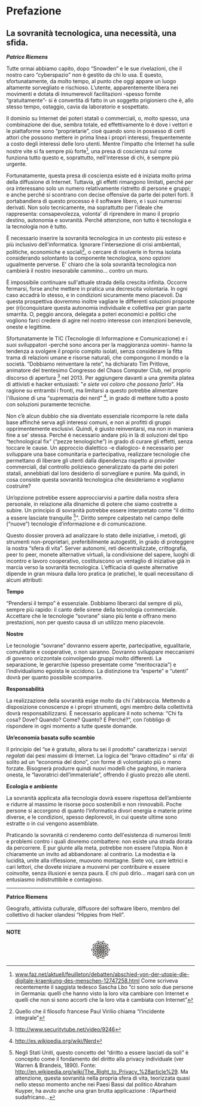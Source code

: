 **Prefazione**
===
**La sovranità tecnologica, una necessità, una sfida.**
---
***Patrice Riemens***

Tutte ormai abbiamo capito, dopo “Snowden” e le sue rivelazioni, che il nostro caro “cyberspazio” non è gestito da chi lo usa. E questo, sfortunatamente, da molto tempo, al punto che oggi appare un luogo altamente sorvegliato e rischioso. L’utente, apparentemente libera nei movimenti e dotata di innumerevoli facilitazioni -spesso fornite “gratuitamente”- si è convertita di fatto in un soggetto prigioniero che è, allo stesso tempo, ostaggio, cavia da laboratorio e sospettato. 

Il dominio su Internet dei poteri statali o commerciali, o, molto spesso, una combinazione dei due, sembra totale, ed effettivamente lo è dove i vettori e le piattaforme sono “proprietarie”, cioè quando sono in possesso di certi attori che possono mettere in prima linea i propri interessi, frequentemente a costo degli interessi delle loro utenti. Mentre l’impatto che Internet ha sulle nostre vite si fa sempre più forte[^1], una presa di coscienza sul come funziona tutto questo e, soprattutto, nell'interesse di chi, è sempre più urgente.

Fortunatamente, questa presa di coscienza esiste ed è iniziata molto prima della diffusione di Internet. Tuttavia, gli effetti rimangono limitati, perché per ora interessano solo un numero relativamente ristretto di persone e gruppi; e anche perché si scontrano con decise offensive da parte dei poteri forti. Il portabandiera di questo processo è il software libero, e i suoi numerosi derivati. Non solo tecnicamente, ma soprattutto per l’ideale che rappresenta: consapevolezza, volonta' di riprendere in mano il proprio destino, autonomia e sovranità. Perché attenzione, non tutto è tecnologia e la tecnologia non è tutto. 

È necessario inserire la sovranità tecnologica in un contesto più esteso e più inclusivo dell'informatica. Ignorare l'intersezione di crisi ambientali, politiche, economiche e sociali[^2], o cercare di risolverle in forma isolata considerando solontanto la componente tecnologica, sono opzioni ugualmente perverse. E' chiaro che la sola sovranità tecnologica non cambierà il nostro inesorabile cammino… contro un muro. 


È impossibile continuare sull'attuale strada della crescita infinita. Occorre fermarsi, forse anche mettere in pratica una decrescita volontaria. In ogni caso accadrà lo stesso, e in condizioni sicuramente meno piacevoli. Da questa prospettiva dovremmo inoltre vagliare le differenti soluzioni proposte per (ri)conquistare questa autonomia individuale e collettiva per gran parte smarrita. O, peggio ancora, delegata a poteri economici e politici che vogliono farci credere di agire nel nostro interesse con intenzioni benevole, oneste e legittime.

Sfortunatamente le TIC (Tecnologie di Informazione e Comunicazione) e i suoi sviluppatori -perché sono ancora per la maggioranza uomini- hanno la tendenza a svolgere il proprio compito isolati, senza considerare la fitta trama di relazioni umane e risorse naturali, che compongono il mondo e la società. “Dobbiamo reinventare la rete”, ha dichiarato Tim Pritlove, animatore del trentesimo Congresso del Chaos Computer Club, nel proprio discorso di apertura [^3] nel 2013. Per aggiungere davanti a una gremita platea di attivisti e hacker entusiasti: "*e siete voi coloro che possono farlo*". Ha ragione su entrambi i fronti, ma limitarsi a questo potrebbe alimentare l'illusione di una “supremazia dei nerd” [^4], in grado di mettere tutto a posto con soluzioni puramente tecniche. 


Non c’è alcun dubbio che sia diventato essenziale ricomporre la rete dalla base affinché serva agli interessi comuni, e non ai profitti di gruppi opprimentemente esclusivi. Quindi, è giusto reinventarsi, ma non in maniera fine a se' stessa. Perché è necessario andare più in là di soluzioni del tipo “technological fix” (“pezze tenologiche”) in grado di curare gli effetti, senza toccare le cause. Un approccio dialettico -e dialogico- è necessario per sviluppare una base comunitaria e partecipativa, realizzare tecnologie che permettano di liberare gli utenti dalla dipendenza rispetto ai provider commerciali, dal controllo poliziesco generalizzato da parte dei poteri statali, annebbiati dal loro desiderio di sorvegliare e punire. Ma quindi, in cosa consiste questa sovranità tecnologica che desideriamo e vogliamo costruire? 

Un’opzione potrebbe essere approcciarvisi a partire dalla nostra sfera personale, in relazione alla dinamiche di potere che siamo costrette a subire. Un principio di sovranità potrebbe essere interpretato come “il diritto a essere lasciate tranquille [^5]". Diritto sempre calpestato nel campo delle (“nuove”) tecnologie d’informazione e di comunicazione. 

Questo dossier proverà ad analizzare lo stato delle iniziative, i metodi, gli strumenti non-proprietari, preferibilmente autogestiti, in grado di proteggere la nostra “sfera di vita”. Server autonomi, reti decentralizzate, crittografia, peer to peer, monete alternative virtuali, la condivisione del sapere, luoghi di incontro e lavoro cooperativo, costituiscono un ventaglio di iniziative già in marcia verso la sovranità tecnologica. L’efficacia di queste alternative dipende in gran misura dalla loro pratica (e pratiche), le quali necessitano di alcuni attributi:

**Tempo**

“Prendersi il tempo” è essenziale. Dobbiamo liberarci dal sempre di più, sempre più rapido: il canto delle sirene della tecnologia commerciale. Accettare che le tecnologie “sovrane” siano più lente e offrano meno prestazioni, non per questo causa di un utilizzo meno piacevole. 

**Nostre**

Le tecnologie “sovrane” dovranno essere aperte, partecipative, egualitarie, comunitarie e cooperative, o non saranno. Dovranno sviluppare meccanismi di governo orizzontale coinvolgendo gruppi molto differenti. La separazione, le gerarchie (spesso presentate come “meritocrazia”) e l’individualismo egoista le uccidono. La distinzione tra “esperte” e “utenti” dovrà per quanto possibile scomparire.

**Responsabilità**

La realizzazione della sovranità esige molto da chi l'abbraccia. Mettendo a disposizione conoscenze e i propri strumenti, ogni membro della collettività dovrà responsabilizzarsi. È necessario applicare il noto schema: “Chi fa cosa? Dove? Quando? Come? Quanto? E Perché?”, con l’obbligo di rispondere in ogni momento a tutte queste domande.

**Un’economia basata sullo scambio**

Il principio del “se è gratuito, allora tu sei il prodotto” caratterizza i servizi *regalati* dai pesi massimi di Internet. La logica del "bravo cittadino" si rifa' di solito ad un “economia del dono”, con forme di volontariato più o meno forzate. Bisognerà produrre quindi nuovi modelli che paghino, in maniera onesta, le “lavoratrici dell’immateriale”, offrendo il giusto prezzo alle utenti.

**Ecologia e ambiente**

La sovranità applicata alla tecnologia dovrà essere rispettosa dell’ambiente e ridurre al massimo le risorse poco sostenibili e non rinnovabili. Poche persone si accorgono di quanto l’informatica divori energia e materie prime diverse, e le condizioni, spesso deplorevoli, in cui queste ultime sono estratte o in cui vengono assemblate. 

Praticando la sovranità ci renderemo conto dell'esistenza di numerosi limiti e problemi contro i quali dovremo combattere: non esiste una strada dorata da percorrere. E pur giunte alla meta, potrebbe non essere l’utopia. Non è chiaramente un invito ad abbandonare: al contrario. La modestia e la lucidità, unite alla riflessione, muovono montagne. Siete voi, care lettrici e cari lettori, che dovete iniziare a muovervi per contribuire e essere coinvolte, senza illusioni e senza paura. E chi può dirlo... magari sarà con un entusiasmo indistruttibile e contagioso.

---

**Patrice Riemens**

Geografo, attivista culturale, diffusore del software libero, membro del collettivo di hacker olandesi “Hippies from Hell”.

---

**NOTE**

[^1]: www.faz.net/aktuell/feuilleton/debatten/abschied-von-der-utopie-die-digitale-kraenkung-des-menschen-12747258.html Come scriveva recentemente il saggista tedesco Sascha Lbo “ci sono solo due persone in Germania: quelli che hanno visto la loro vita cambiare con Internet e quelli che non si sono accorti che la loro vita è cambiata con Internet”

[^2]: Quello che il filosofo francese Paul Virilio chiama “l’incidente integrale”

[^3]: http://www.securitytube.net/video/9246

[^4]: http://es.wikipedia.org/wiki/Nerd

[^5]: Negli Stati Uniti, questo concetto del “diritto a essere lasciati da soli” è concepito come il fondamento del diritto alla privacy individuale (ver Warren & Brandeis, 1890). Fonte: http://en.wikipedia.org/wiki/The_Right_to_Privacy_%28article%29. Ma attenzione, questa sovranità nella propria sfera di vita, teorizzata quasi nello stesso momento anche nei Paesi Bassi dal politico Abraham Kuyper, ha avuto anche una gran brutta applicazione : l’Apartheid sudafricano... 

[^6]: Fonte: http://fr.wikipedia.org/wiki/QQOQCCP 

<p align="center"><img src="../../end0.png"></p>
